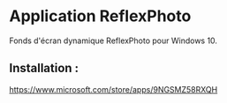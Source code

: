 # Application ReflexPhoto
Fonds d'écran dynamique ReflexPhoto pour Windows 10.

## Installation :
https://www.microsoft.com/store/apps/9NGSMZ58RXQH
